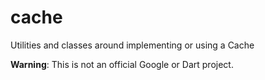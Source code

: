# cache

Utilities and classes around implementing or using a Cache

**Warning**: This is not an official Google or Dart project.
